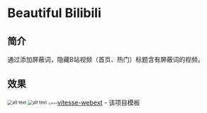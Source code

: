# Beautiful Bilibili

## 简介
通过添加屏蔽词，隐藏B站视频（首页、热门）标题含有屏蔽词的视频。

## 效果
<div style="float:left">
<img src="https://cdn.jsdelivr.net/gh/llds66/imageBed@main/githubImage/20250422/Snipaste_2025-06-17_11-10-26.png" style="zoom: 70%;" alt="alt text"  />
<img src="https://cdn.jsdelivr.net/gh/llds66/imageBed@main/githubImage/20250422/Snipaste_2025-06-17_11-10-15.png" style="zoom: 70%;" alt="alt text"  />
<img src="https://cdn.jsdelivr.net/gh/llds66/imageBed@main/githubImage/20250422/Snipaste_2025-06-17_11-09-26.png" alt="alt text" style="zoom: 33%;" />
</div>

[vitesse-webext](https://github.com/antfu/vitesse-webext) - 该项目模板
